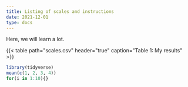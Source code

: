 ```yaml
---
title: Listing of scales and instructions
date: 2021-12-01
type: docs
---
```


Here, we will learn a lot.

{{< table path="scales.csv" header="true" caption="Table 1: My results" >}}

```r
library(tidyverse)
mean(c(1, 2, 3, 4))
for(i in 1:10){}
```